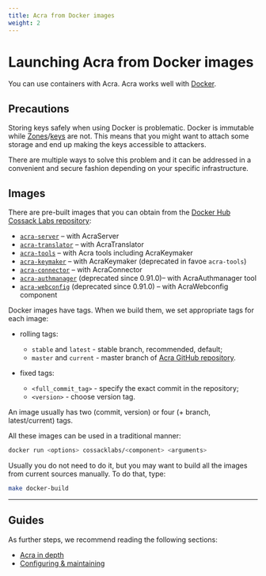 ```yaml
---
title: Acra from Docker images
weight: 2
---
```


# Launching Acra from Docker images

You can use containers with Acra. Acra works well with [Docker](https://www.docker.com/what-docker).

## Precautions

Storing keys safely when using Docker is problematic. Docker is immutable while [Zones](/acra/security-controls/zones/)/[keys](/acra/security-controls/key-management/inventory/) are not. This means that you might want to attach some storage and end up making the keys accessible to attackers.

There are multiple ways to solve this problem and it can be addressed in a convenient and secure fashion depending on your specific infrastructure.

## Images

There are pre-built images that you can obtain from the [Docker Hub Cossack Labs repository](https://hub.docker.com/u/cossacklabs/):

* [`acra-server`](https://hub.docker.com/r/cossacklabs/acra-server) – with AcraServer
* [`acra-translator`](https://hub.docker.com/r/cossacklabs/acra-translator) – with AcraTranslator
* [`acra-tools`](https://hub.docker.com/r/cossacklabs/acra-tools) – with Acra tools including AcraKeymaker
* [`acra-keymaker`](https://hub.docker.com/r/cossacklabs/acra-keymaker) – with AcraKeymaker (deprecated in favoe `acra-tools`)
* [`acra-connector`](https://hub.docker.com/r/cossacklabs/acra-connector) – with AcraConnector
* [`acra-authmanager`](https://hub.docker.com/r/cossacklabs/acra-authmanager) (deprecated since 0.91.0)– with AcraAuthmanager tool
* [`acra-webconfig`](https://hub.docker.com/r/cossacklabs/acra-webconfig) (deprecated since 0.91.0) – with AcraWebconfig component

Docker images have tags. When we build them, we set appropriate tags for each image:

* rolling tags:
    - `stable` and `latest` - stable branch, recommended, default;
    - `master` and `current` - master branch of [Acra GitHub repository](https://github.com/cossacklabs/acra).

* fixed tags:
    - `<full_commit_tag>` - specify the exact commit in the repository;
    - `<version>` - choose version tag.

An image usually has two (commit, version) or four (+ branch, latest/current) tags.

All these images can be used in a traditional manner:

```bash
docker run <options> cossacklabs/<component> <arguments>
```

Usually you do not need to do it, but you may want to build all the images from current sources manually. To do that, type:

```bash
make docker-build
```

---

## Guides

As further steps, we recommend reading the following sections:
* [Acra in depth](/acra/acra-in-depth/)
* [Configuring & maintaining](/acra/configuring-maintaining/)
